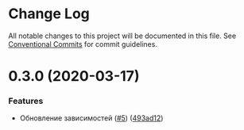 # Change Log

All notable changes to this project will be documented in this file.
See [Conventional Commits](https://conventionalcommits.org) for commit guidelines.

# 0.3.0 (2020-03-17)


### Features

* Обновление зависимостей ([#5](https://github.com/Nitive/nightwatch-image-comparison/issues/5)) ([493ad12](https://github.com/Nitive/nightwatch-image-comparison/commit/493ad12fdf0346f44d98cb874257b30d6000c442))
